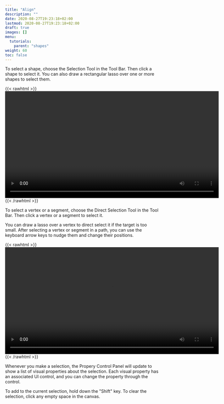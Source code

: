 ```yaml
---
title: "Align"
description: ""
date: 2020-08-27T19:23:18+02:00
lastmod: 2020-08-27T19:23:18+02:00
draft: true
images: []
menu:
  tutorials:
    parent: "shapes"
weight: 60
toc: false
---
```

To select a shape, choose the Selection Tool in the Tool Bar. Then click a shape to select it. You can also draw a rectangular lasso over one or more shapes to select them.

{{< rawhtml >}} 
<video width=700px class="tutorial-video" controls>
    <source src="/videos/select.mov" type="video/mp4">
    Your browser does not support the video tag.  
</video>
{{< /rawhtml >}}

To select a vertex or a segment, choose the Direct Selection Tool in the Tool Bar. Then click a vertex or a segment to select it. 
<!-- When you hover over a vertex or a segment, Data Illustrateur highlights them with magnification so that it is easier to click on them.  -->
You can draw a lasso over a vertex to direct select it if the target is too small. After selecting a vertex or segment in a path, you can use the keyboard arrow keys to nudge them and change their positions.

{{< rawhtml >}} 
<video width=700px class="tutorial-video" controls>
    <source src="/videos/direct-select.mov" type="video/mp4">
    Your browser does not support the video tag.  
</video>
{{< /rawhtml >}}

Whenever you make a selection, the Propery Control Panel will update to show a list of visual properties about the selection. Each visual property has an associated UI control, and you can change the property through the control.

To add to the current selection, hold down the "Shift" key. To clear the selection, click any empty space in the canvas.

